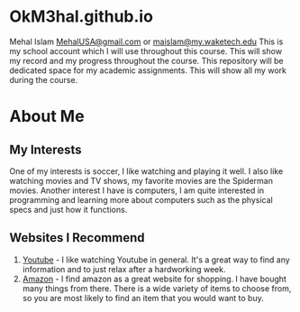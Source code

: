 # OkM3hal.github.io
Mehal Islam
MehalUSA@gmail.com or maislam@my.waketech.edu
This is my school account which I will use throughout this course. This will show my record and my progress throughout the course.
This repository will be dedicated space for my academic assignments. This will show all my work during the course.

# About Me
## My Interests
One of my interests is soccer, I like watching and playing it well. I also like watching movies and TV shows, my favorite movies are the Spiderman movies. Another interest I have is computers, I am quite interested in programming and learning more about computers such as the physical specs and just how it functions.
## Websites I Recommend
1. [Youtube](https://www.youtube.com) - I like watching Youtube in general. It's a great way to find any information and to just relax after a hardworking week.
2. [Amazon](https://www.amazon.com) - I find amazon as a great website for shopping. I have bought many things from there. There is a wide variety of items to choose from, so you are most likely to find an item that you would want to buy.